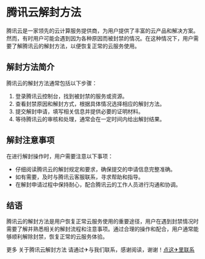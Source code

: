 # 腾讯云解封方法

腾讯云是一家领先的云计算服务提供商，为用户提供了丰富的云产品和解决方案。然而，有时用户可能会遇到因为各种原因而被封禁的情况。在这种情况下，用户需要了解腾讯云的解封方法，以便恢复正常的云服务使用。

## 解封方法简介

腾讯云的解封方法通常包括以下步骤：

1. 登录腾讯云控制台，找到被封禁的服务或资源。
2. 查看封禁原因和解封方式，根据具体情况选择相应的解封方法。
3. 提交解封申请，填写相关信息并提供必要的证明材料。
4. 等待腾讯云的审核和处理，通常会在一定时间内给出解封结果。

## 解封注意事项

在进行解封操作时，用户需要注意以下事项：

- 仔细阅读腾讯云的解封规定和要求，确保提交的申请信息完整准确。
- 如有需要，及时与腾讯云客服联系，寻求帮助和指导。
- 在解封申请过程中保持耐心，配合腾讯云的工作人员进行沟通和协调。

## 结语

腾讯云的解封方法是用户恢复正常云服务使用的重要途径，用户在遇到封禁情况时需要了解并熟悉相关的解封流程和注意事项。通过合理的操作和配合，用户通常能够顺利解除封禁，恢复正常的云服务体验。

更多 关于腾讯云解封方法 请通过✈与我们联系，感谢阅读，谢谢！[点这✈里联系](https://c.k02.cc)